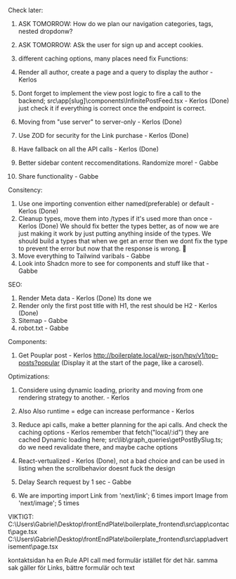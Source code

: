 
Check later:

1. ASK TOMORROW: How do we plan our navigation categories, tags, nested dropdonw?
2. ASK TOMORROW: ASk the user for sign up and accept cookies.
3. different caching options, many places need fix
Functions:

1. Render all author, create a page and a query to display the author - Kerlos
2. Dont forget to implement the view post logic to fire a call to the backend; src\app[slug]\components\InfinitePostFeed.tsx - Kerlos (Done) just check it if everything is correct once the endpoint is correct.
3. Moving from "use server" to server-only - Kerlos (Done)
4. Use ZOD for security for the Link purchase - Kerlos (Done)
5. Have fallback on all the API calls - Kerlos (Done)
6. Better sidebar content reccomenditations. Randomize more! - Gabbe
7. Share functionality - Gabbe

Consitency:

1. Use one importing convention either named(preferable) or default - Kerlos (Done)
2. Cleanup types, move them into /types if it's used more than once - Kerlos (Done) We should fix better the types better, as of now we are just making it work by just putting anything inside of the types. We should build a types that when we get an error then we dont fix the type to prevent the error but now that the response is wrong. 🤣
3. Move everything to Tailwind varibals - Gabbe
4. Look into Shadcn more to see for components and stuff like that - Gabbe

SEO:

1. Render Meta data - Kerlos (Done) Its done we 
2. Render only the first post title with H1, the rest should be H2 - Kerlos (Done)
3. Sitemap - Gabbe
4. robot.txt - Gabbe


Components:

1. Get Pouplar post - Kerlos http://boilerplate.local/wp-json/hpv/v1/top-posts?popular (Display it at the start of the page, like a carosel). 

Optimizations:

1. Considere using dynamic loading, priority and moving from one rendering strategy to another. - Kerlos
2. Also Also runtime = edge can increase performance - Kerlos
3. Reduce api calls, make a better planning for the api calls. And check the caching options - Kerlos
remember that fetch("local/:id") they are cached
Dynamic loading here; src\lib\graph_queries\getPostBySlug.ts; do we need revalidate there, and maybe cache options

4. React-vertualized - Kerlos (Done), not a bad choice and can be used in listing when the scrollbehavior doesnt fuck the design
5. Delay Search request by 1 sec - Gabbe
6. We are importing
import Link from 'next/link'; 6 times
import Image from 'next/image'; 5 times










VIKTIGT: 
C:\Users\Gabriel\Desktop\frontEndPlate\boilerplate_frontend\src\app\contact\page.tsx
C:\Users\Gabriel\Desktop\frontEndPlate\boilerplate_frontend\src\app\advertisement\page.tsx                      

kontaktsidan ha en Rule API call med formulär istället för det här. samma sak gäller för Links, bättre formulär och text
